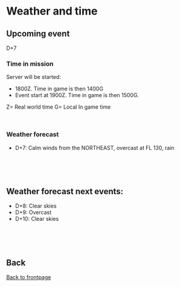 # Weather and time

## Upcoming event
D+7

### Time in mission
Server will be started:
- 1800Z. Time in game is then 1400G
- Event start at 1900Z. Time in game is then 1500G.

Z= Real world time
G= Local In game time

<br>

### Weather forecast
- D+7: Calm winds from the NORTHEAST, overcast at FL 130, rain


<br>
<br>
<br>


## Weather forecast next events:
- D+8: Clear skies
- D+9: Overcast
- D+10: Clear skies

<br>
<br>
<br>



## Back
[Back to frontpage](https://132nd-vwing.github.io/OPAR-Brief/)
